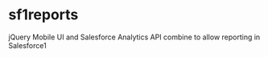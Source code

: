 sf1reports
==========

jQuery Mobile UI and Salesforce Analytics API combine to allow reporting in Salesforce1
